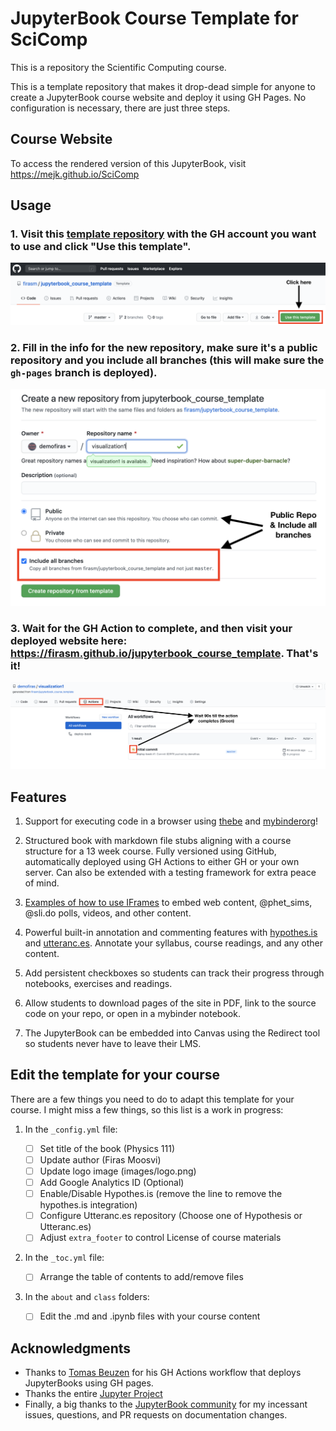 # JupyterBook Course Template for SciComp

This is a repository the Scientific Computing course.

This is a template repository that makes it drop-dead simple for anyone to create a JupyterBook course website and deploy it using GH Pages. No configuration is necessary, there are just three steps.

## Course Website

To access the rendered version of this JupyterBook, visit https://mejk.github.io/SciComp


## Usage

### 1. Visit this [template repository](https://github.com/firasm/jupyterbook_course_template) with the GH account you want to use and click "Use this template".

![](https://github.com/firasm/bits/blob/master/jb-step1.png)

### 2. Fill in the info for the new repository, make sure it's a public repository and you include all branches (this will make sure the `gh-pages` branch is deployed).

![](https://github.com/firasm/bits/blob/master/jb-step2.png)

### 3. Wait for the GH Action to complete, and then visit your deployed website here: https://firasm.github.io/jupyterbook_course_template. That's it!

![](https://github.com/firasm/bits/blob/master/jb-step3.png)

## Features

1. Support for executing code in a browser using [thebe](https://thebe.readthedocs.io/en/latest/) and [mybinderorg](https://mybinder.org)!

1. Structured book with markdown file stubs aligning with a course structure for a 13 week course. Fully versioned using GitHub, automatically deployed using GH Actions to either GH or your own server. Can also be extended with a testing framework for extra peace of mind.

1. [Examples of how to use IFrames](https://firasm.github.io/jupyterbook_course_template/class/topic1.html#) to embed web content, @phet_sims, @sli.do polls, videos, and other content. 

1. Powerful built-in annotation and commenting features with [hypothes.is](http://hypothes.is) and [utteranc.es](http://utteranc.es). Annotate your syllabus, course readings, and any other content.

1. Add persistent checkboxes so students can track their progress through notebooks, exercises and readings. 

1. Allow students to download pages of the site in PDF, link to the source code on your repo, or open in a mybinder notebook. 

1. The JupyterBook can be embedded into Canvas using the Redirect tool so students never have to leave their LMS.

## Edit the template for your course

There are a few things you need to do to adapt this template for your course.
I might miss a few things, so this list is a work in progress:

1. In the `_config.yml` file:

	- [ ] Set title of the book (Physics 111)
	- [ ] Update author (Firas Moosvi)
	- [ ] Update logo image (images/logo.png)
	- [ ] Add Google Analytics ID (Optional)
	- [ ] Enable/Disable Hypothes.is (remove the line to remove the hypothes.is integration)
	- [ ] Configure Utteranc.es repository (Choose one of Hypothesis or Utteranc.es)
	- [ ] Adjust `extra_footer` to control License of course materials

1. In the `_toc.yml` file:
	- [ ] Arrange the table of contents to add/remove files
	
1. In the `about` and `class` folders:
	- [ ] Edit the .md and .ipynb files with your course content

## Acknowledgments

- Thanks to [Tomas Beuzen](https://github.com/TomasBeuzen) for his GH Actions workflow that deploys JupyterBooks using GH pages.
- Thanks the entire [Jupyter Project](https://jupyter.org/about)
- Finally, a big thanks to the [JupyterBook community](https://github.com/executablebooks/jupyter-book/graphs/contributors) for my incessant issues, questions, and PR requests on documentation changes.

